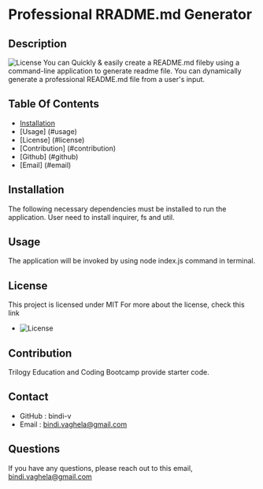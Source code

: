 # Professional RRADME.md Generator

  ## Description
 ![License](https://img.shields.io/badge/License-MIT-yellow)
 You can Quickly & easily create a README.md fileby using a command-line application to generate readme file. You can dynamically generate a professional README.md file from a user's input.

  ## Table Of Contents

- [Installation](#installation)
- [Usage] (#usage)
- [License] (#license)
- [Contribution] (#contribution)
- [Github] (#github)
- [Email] (#email)
    
## Installation 
The following necessary dependencies must be installed to run the application.
  User need to install inquirer, fs and util.

## Usage

 The application will be invoked by using node index.js command in terminal.

## License
This project is licensed under
MIT
For more about the license, check this link
- ![License](https://opensource.org/licenses/MIT)

## Contribution
Trilogy Education and Coding Bootcamp provide starter code.

## Contact
* GitHub : bindi-v
* Email : bindi.vaghela@gmail.com
    
## Questions
If you have any questions, please reach out to this email,
 bindi.vaghela@gmail.com

